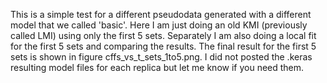 This is a simple test for a different pseudodata generated with a different model that we called 'basic'. Here I am just doing an old KMI (previously called LMI) using only the first 5 sets. Separately I am also doing a local fit for the first 5 sets and comparing the results.
The final result for the first 5 sets is shown in figure cffs_vs_t_sets_1to5.png.
I did not posted the .keras resulting model files for each replica but let me know if you need them.
